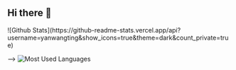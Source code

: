 ## Hi there 👋

<!--
**yanwangting/yanwangting** is a ✨ _special_ ✨ repository because its `README.md` (this file) appears on your GitHub profile.

Here are some ideas to get you started:

- 🔭 I’m currently working on ...
- 🌱 I’m currently learning ...
- 👯 I’m looking to collaborate on ...
- 🤔 I’m looking for help with ...
- 💬 Ask me about ...
- 📫 How to reach me: ...
- 😄 Pronouns: ...
- ⚡ Fun fact: ...
--> ![Github Stats](https://github-readme-stats.vercel.app/api?username=yanwangting&show_icons=true&theme=dark&count_private=true)
--> ![Most Used Languages](https://github-readme-stats.vercel.app/api/top-langs/?username=yanwangting&theme=dark&layout=compact)



